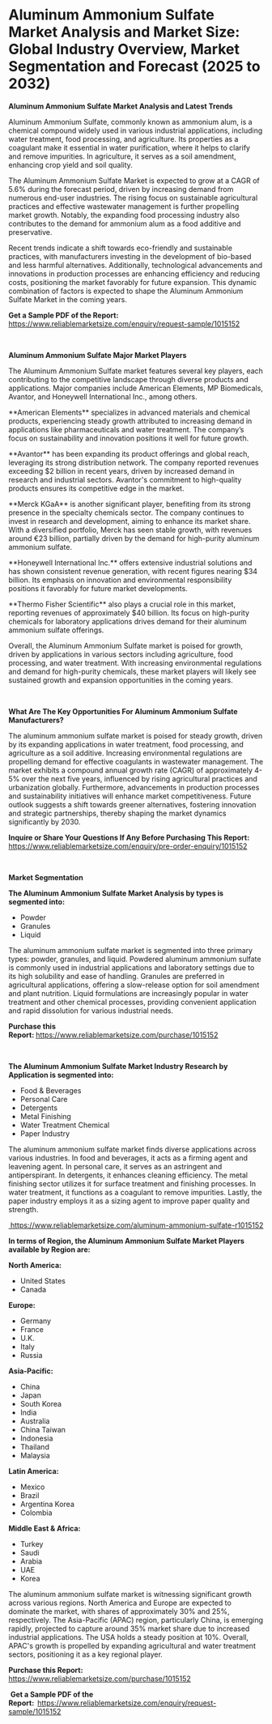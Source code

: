 <p><h1>Aluminum Ammonium Sulfate Market Analysis and Market Size: Global Industry Overview, Market Segmentation and Forecast (2025 to 2032)</h1></p><p><strong>Aluminum Ammonium Sulfate Market Analysis and Latest Trends</strong></p>
<p><p>Aluminum Ammonium Sulfate, commonly known as ammonium alum, is a chemical compound widely used in various industrial applications, including water treatment, food processing, and agriculture. Its properties as a coagulant make it essential in water purification, where it helps to clarify and remove impurities. In agriculture, it serves as a soil amendment, enhancing crop yield and soil quality.</p><p>The Aluminum Ammonium Sulfate Market is expected to grow at a CAGR of 5.6% during the forecast period, driven by increasing demand from numerous end-user industries. The rising focus on sustainable agricultural practices and effective wastewater management is further propelling market growth. Notably, the expanding food processing industry also contributes to the demand for ammonium alum as a food additive and preservative. </p><p>Recent trends indicate a shift towards eco-friendly and sustainable practices, with manufacturers investing in the development of bio-based and less harmful alternatives. Additionally, technological advancements and innovations in production processes are enhancing efficiency and reducing costs, positioning the market favorably for future expansion. This dynamic combination of factors is expected to shape the Aluminum Ammonium Sulfate Market in the coming years.</p></p>
<p><strong>Get a Sample PDF of the Report:&nbsp;</strong> <a href="https://www.reliablemarketsize.com/enquiry/request-sample/1015152?utm_campaign=1889&utm_medium=2&utm_source=Github&utm_content=ia&utm_term=17042025&utm_id=aluminum-ammonium-sulfate">https://www.reliablemarketsize.com/enquiry/request-sample/1015152</a></p>
<p>&nbsp;</p>
<p><strong>Aluminum Ammonium Sulfate Major Market Players</strong></p>
<p><p>The Aluminum Ammonium Sulfate market features several key players, each contributing to the competitive landscape through diverse products and applications. Major companies include American Elements, MP Biomedicals, Avantor, and Honeywell International Inc., among others.</p><p>**American Elements** specializes in advanced materials and chemical products, experiencing steady growth attributed to increasing demand in applications like pharmaceuticals and water treatment. The company’s focus on sustainability and innovation positions it well for future growth.</p><p>**Avantor** has been expanding its product offerings and global reach, leveraging its strong distribution network. The company reported revenues exceeding $2 billion in recent years, driven by increased demand in research and industrial sectors. Avantor's commitment to high-quality products ensures its competitive edge in the market.</p><p>**Merck KGaA** is another significant player, benefiting from its strong presence in the specialty chemicals sector. The company continues to invest in research and development, aiming to enhance its market share. With a diversified portfolio, Merck has seen stable growth, with revenues around €23 billion, partially driven by the demand for high-purity aluminum ammonium sulfate.</p><p>**Honeywell International Inc.** offers extensive industrial solutions and has shown consistent revenue generation, with recent figures nearing $34 billion. Its emphasis on innovation and environmental responsibility positions it favorably for future market developments.</p><p>**Thermo Fisher Scientific** also plays a crucial role in this market, reporting revenues of approximately $40 billion. Its focus on high-purity chemicals for laboratory applications drives demand for their aluminum ammonium sulfate offerings.</p><p>Overall, the Aluminum Ammonium Sulfate market is poised for growth, driven by applications in various sectors including agriculture, food processing, and water treatment. With increasing environmental regulations and demand for high-purity chemicals, these market players will likely see sustained growth and expansion opportunities in the coming years.</p></p>
<p>&nbsp;</p>
<p><strong>What Are The Key Opportunities For Aluminum Ammonium Sulfate Manufacturers?</strong></p>
<p><p>The aluminum ammonium sulfate market is poised for steady growth, driven by its expanding applications in water treatment, food processing, and agriculture as a soil additive. Increasing environmental regulations are propelling demand for effective coagulants in wastewater management. The market exhibits a compound annual growth rate (CAGR) of approximately 4-5% over the next five years, influenced by rising agricultural practices and urbanization globally. Furthermore, advancements in production processes and sustainability initiatives will enhance market competitiveness. Future outlook suggests a shift towards greener alternatives, fostering innovation and strategic partnerships, thereby shaping the market dynamics significantly by 2030.</p></p>
<p><strong>Inquire or Share Your Questions If Any Before Purchasing This Report:</strong> <a href="https://www.reliablemarketsize.com/enquiry/pre-order-enquiry/1015152?utm_campaign=1889&utm_medium=2&utm_source=Github&utm_content=ia&utm_term=17042025&utm_id=aluminum-ammonium-sulfate">https://www.reliablemarketsize.com/enquiry/pre-order-enquiry/1015152</a></p>
<p>&nbsp;</p>
<p><strong>Market Segmentation</strong></p>
<p><strong>The Aluminum Ammonium Sulfate Market Analysis by types is segmented into:</strong></p>
<p><ul><li>Powder</li><li>Granules</li><li>Liquid</li></ul></p>
<p><p>The aluminum ammonium sulfate market is segmented into three primary types: powder, granules, and liquid. Powdered aluminum ammonium sulfate is commonly used in industrial applications and laboratory settings due to its high solubility and ease of handling. Granules are preferred in agricultural applications, offering a slow-release option for soil amendment and plant nutrition. Liquid formulations are increasingly popular in water treatment and other chemical processes, providing convenient application and rapid dissolution for various industrial needs.</p></p>
<p><strong>Purchase this Report:&nbsp;</strong><a href="https://www.reliablemarketsize.com/purchase/1015152?utm_campaign=1889&utm_medium=2&utm_source=Github&utm_content=ia&utm_term=17042025&utm_id=aluminum-ammonium-sulfate">https://www.reliablemarketsize.com/purchase/1015152</a></p>
<p>&nbsp;</p>
<p><strong>The Aluminum Ammonium Sulfate Market Industry Research by Application is segmented into:</strong></p>
<p><ul><li>Food & Beverages</li><li>Personal Care</li><li>Detergents</li><li>Metal Finishing</li><li>Water Treatment Chemical</li><li>Paper Industry</li></ul></p>
<p><p>The aluminum ammonium sulfate market finds diverse applications across various industries. In food and beverages, it acts as a firming agent and leavening agent. In personal care, it serves as an astringent and antiperspirant. In detergents, it enhances cleaning efficiency. The metal finishing sector utilizes it for surface treatment and finishing processes. In water treatment, it functions as a coagulant to remove impurities. Lastly, the paper industry employs it as a sizing agent to improve paper quality and strength.</p></p>
<p><a href="https://www.reliablemarketsize.com/aluminum-ammonium-sulfate-r1015152?utm_campaign=1889&utm_medium=2&utm_source=Github&utm_content=ia&utm_term=17042025&utm_id=aluminum-ammonium-sulfate">&nbsp;https://www.reliablemarketsize.com/aluminum-ammonium-sulfate-r1015152</a></p>
<p><strong>In terms of Region, the Aluminum Ammonium Sulfate Market Players available by Region are:</strong></p>
<p>
    <p> <strong> North America: </strong>
        <ul>
            <li>United States</li>
            <li>Canada</li>
        </ul>
        </p> 
    <p> <strong> Europe: </strong>
        <ul>
            <li>Germany</li>
            <li>France</li>
            <li>U.K.</li>
            <li>Italy</li>
            <li>Russia</li>
        </ul>
        </p> 
    <p> <strong> Asia-Pacific: </strong>
        <ul>
            <li>China</li>
            <li>Japan</li>
            <li>South Korea</li>
            <li>India</li>
            <li>Australia</li>
            <li>China Taiwan</li>
            <li>Indonesia</li>
            <li>Thailand</li>
            <li>Malaysia</li>
        </ul>
        </p> 
    <p> <strong> Latin America: </strong>
        <ul>
            <li>Mexico</li>
            <li>Brazil</li>
            <li>Argentina Korea</li>
            <li>Colombia</li>
        </ul>
        </p> 
    <p> <strong> Middle East & Africa: </strong>
        <ul>
            <li>Turkey</li>
            <li>Saudi</li>
            <li>Arabia</li>
            <li>UAE</li>
            <li>Korea</li>
        </ul>
    </p>
    </p>
<p><p>The aluminum ammonium sulfate market is witnessing significant growth across various regions. North America and Europe are expected to dominate the market, with shares of approximately 30% and 25%, respectively. The Asia-Pacific (APAC) region, particularly China, is emerging rapidly, projected to capture around 35% market share due to increased industrial applications. The USA holds a steady position at 10%. Overall, APAC's growth is propelled by expanding agricultural and water treatment sectors, positioning it as a key regional player.</p></p>
<p><strong>Purchase this Report: </strong><a href="https://www.reliablemarketsize.com/purchase/1015152?utm_campaign=1889&utm_medium=2&utm_source=Github&utm_content=ia&utm_term=17042025&utm_id=aluminum-ammonium-sulfate">https://www.reliablemarketsize.com/purchase/1015152</a></p>
<p>&nbsp;<strong>Get a Sample PDF of the Report:&nbsp;&nbsp;</strong><a href="https://www.reliablemarketsize.com/enquiry/request-sample/1015152?utm_campaign=1889&utm_medium=2&utm_source=Github&utm_content=ia&utm_term=17042025&utm_id=aluminum-ammonium-sulfate">https://www.reliablemarketsize.com/enquiry/request-sample/1015152</a></p>
<p><strong></strong></p>
<p><p></p><p></p><p></p></p>